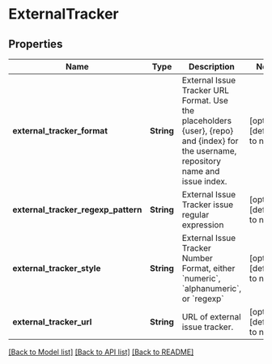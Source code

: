# ExternalTracker
## Properties

| Name | Type | Description | Notes |
|------------ | ------------- | ------------- | -------------|
| **external\_tracker\_format** | **String** | External Issue Tracker URL Format. Use the placeholders {user}, {repo} and {index} for the username, repository name and issue index. | [optional] [default to null] |
| **external\_tracker\_regexp\_pattern** | **String** | External Issue Tracker issue regular expression | [optional] [default to null] |
| **external\_tracker\_style** | **String** | External Issue Tracker Number Format, either &#x60;numeric&#x60;, &#x60;alphanumeric&#x60;, or &#x60;regexp&#x60; | [optional] [default to null] |
| **external\_tracker\_url** | **String** | URL of external issue tracker. | [optional] [default to null] |

[[Back to Model list]](../README.md#documentation-for-models) [[Back to API list]](../README.md#documentation-for-api-endpoints) [[Back to README]](../README.md)


